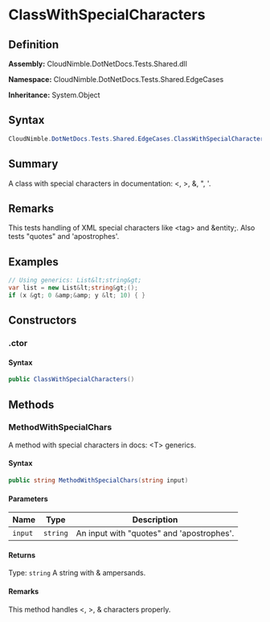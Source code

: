 # ClassWithSpecialCharacters

## Definition

**Assembly:** CloudNimble.DotNetDocs.Tests.Shared.dll

**Namespace:** CloudNimble.DotNetDocs.Tests.Shared.EdgeCases

**Inheritance:** System.Object

## Syntax

```csharp
CloudNimble.DotNetDocs.Tests.Shared.EdgeCases.ClassWithSpecialCharacters
```

## Summary

A class with special characters in documentation: &lt;, &gt;, &amp;, ", '.

## Remarks

This tests handling of XML special characters like &lt;tag&gt; and &amp;entity;.
            Also tests "quotes" and 'apostrophes'.

## Examples


```csharp
// Using generics: List&lt;string&gt;
var list = new List&lt;string&gt;();
if (x &gt; 0 &amp;&amp; y &lt; 10) { }
```


## Constructors

### .ctor

#### Syntax

```csharp
public ClassWithSpecialCharacters()
```

## Methods

### MethodWithSpecialChars

A method with special characters in docs: &lt;T&gt; generics.

#### Syntax

```csharp
public string MethodWithSpecialChars(string input)
```

#### Parameters

| Name | Type | Description |
|------|------|-------------|
| `input` | `string` | An input with "quotes" and 'apostrophes'. |

#### Returns

Type: `string`
A string with &amp; ampersands.

#### Remarks

This method handles &lt;, &gt;, &amp; characters properly.

